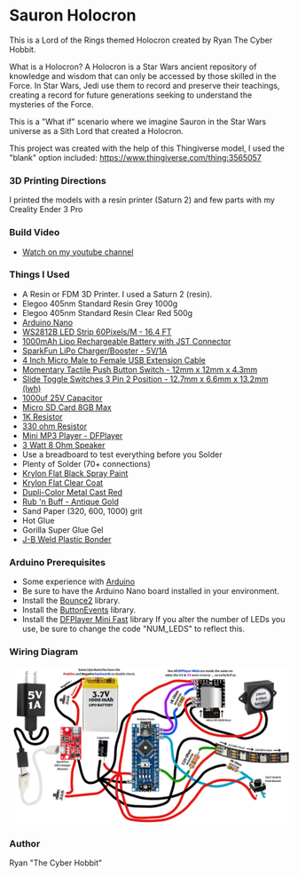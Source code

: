 # Sauron Holocron
This is a Lord of the Rings themed Holocron created by Ryan The Cyber Hobbit.

What is a Holocron?  A Holocron is a Star Wars ancient repository of knowledge and wisdom that can only be accessed by those skilled in the Force. In Star Wars, Jedi use them to record and preserve their teachings, creating a record for future generations seeking to understand the mysteries of the Force.

This is a "What if" scenario where we imagine Sauron in the Star Wars universe as a Sith Lord that created a Holocron.

This project was created with the help of this Thingiverse model, I used the "blank" option included: https://www.thingiverse.com/thing:3565057 


### 3D Printing Directions
I printed the models with a resin printer (Saturn 2) and few parts with my Creality Ender 3 Pro


### Build Video

* [Watch on my youtube channel](https://www.youtube.com/watch?v=eRCXtB5M6yg)



### Things I Used
* A Resin or FDM 3D Printer. I used a Saturn 2 (resin).
* Elegoo 405nm Standard Resin Grey 1000g
* Elegoo 405nm Standard Resin Clear Red 500g
* [Arduino Nano](https://www.amazon.com/dp/B07G99NNXL)
* [WS2812B LED Strip 60Pixels/M - 16.4 FT](https://www.amazon.com/dp/B01CDTEJBG)
* [1000mAh Lipo Rechargeable Battery with JST Connector](https://www.amazon.com/dp/B07BTV3W87)
* [SparkFun LiPo Charger/Booster - 5V/1A](https://www.amazon.com/dp/B076953CYL)
* [4 Inch Micro Male to Female USB Extension Cable](https://www.amazon.com/dp/B071NR19BQ)
* [Momentary Tactile Push Button Switch - 12mm x 12mm x 4.3mm](https://www.amazon.com/dp/B07CG6HVY9)
* [Slide Toggle Switches 3 Pin 2 Position - 12.7mm x 6.6mm x 13.2mm (l*w*h)](https://www.amazon.com/dp/B08H5BQ6Y8)
* [1000uf 25V Capacitor](https://www.amazon.com/dp/B06WGPNM19)
* [Micro SD Card 8GB Max](https://www.amazon.com/dp/B085ZVG84C)
* [1K Resistor](https://www.amazon.com/dp/B06WRQS97C)
* [330 ohm Resistor](https://www.amazon.com/dp/B06WRQS97C)
* [Mini MP3 Player - DFPlayer](https://www.amazon.com/dp/B07Y2YKYRS)
* [3 Watt 8 Ohm Speaker](https://www.amazon.com/dp/B07FTB281F)
* Use a breadboard to test everything before you Solder
* Plenty of Solder (70+ connections)
* [Krylon Flat Black Spray Paint](https://www.amazon.com/Krylon-K05546007-COLORmaxx-Spray-Aerosol/dp/B07LFWTW93) 
* [Krylon Flat Clear Coat](https://www.amazon.com/Krylon-K05547007-COLORmaxx-Spray-Aerosol/dp/B07LFWTQNG)
* [Dupli-Color Metal Cast Red](https://www.amazon.com/dp/B000994BUM)
* [Rub 'n Buff - Antique Gold](https://www.amazon.com/dp/B0BC224DPV)
* Sand Paper (320, 600, 1000) grit
* Hot Glue
* Gorilla Super Glue Gel
* [J-B Weld Plastic Bonder](https://www.amazon.com/dp/B01IBOK7FE)

### Arduino Prerequisites
* Some experience with [Arduino](https://www.arduino.cc/)
* Be sure to have the Arduino Nano board installed in your environment.
* Install the [Bounce2](https://github.com/thomasfredericks/Bounce2) library.
* Install the [ButtonEvents](https://github.com/fasteddy516/ButtonEvents) library.
* Install the [DFPlayer Mini Fast](https://github.com/PowerBroker2/DFPlayerMini_Fast) library
If you alter the number of LEDs you use, be sure to change the code "NUM_LEDS" to reflect this.


### Wiring Diagram
![Wiring diagram](images/wiringdiagramnew.jpg)

### Author
Ryan "The Cyber Hobbit"



